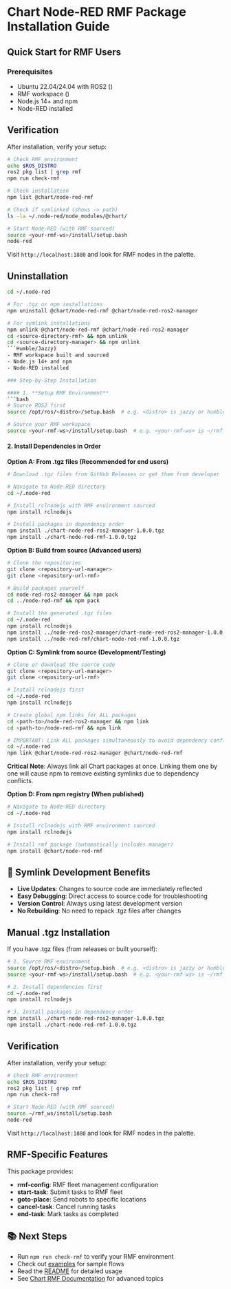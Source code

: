# Chart Node-RED RMF Package Installation Guide

## Quick Start for RMF Users

### Prerequisites
- Ubuntu 22.04/24.04 with ROS2 (<distro>)
- RMF workspace (<your-rmf-ws>)
- Node.js 14+ and npm
- Node-RED installed

## Verification

After installation, verify your setup:

```bash
# Check RMF environment
echo $ROS_DISTRO
ros2 pkg list | grep rmf
npm run check-rmf

# Check installation
npm list @chart/node-red-rmf

# Check if symlinked (shows -> path)
ls -la ~/.node-red/node_modules/@chart/

# Start Node-RED (with RMF sourced)
source <your-rmf-ws>/install/setup.bash
node-red
```

Visit `http://localhost:1880` and look for RMF nodes in the palette.

## Uninstallation
```bash
cd ~/.node-red

# For .tgz or npm installations
npm uninstall @chart/node-red-rmf @chart/node-red-ros2-manager

# For symlink installations
npm unlink @chart/node-red-rmf @chart/node-red-ros2-manager
cd <source-directory-rmf> && npm unlink
cd <source-directory-manager> && npm unlink
```Humble/Jazzy)
- RMF workspace built and sourced
- Node.js 14+ and npm
- Node-RED installed

### Step-by-Step Installation

#### 1. **Setup RMF Environment**
```bash
# Source ROS2 first
source /opt/ros/<distro>/setup.bash  # e.g. <distro> is jazzy or humble

# Source your RMF workspace
source <your-rmf-ws>/install/setup.bash  # e.g. <your-rmf-ws> is ~/rmf_ws
```

#### 2. **Install Dependencies in Order**

**Option A: From .tgz files (Recommended for end users)**
```bash
# Download .tgz files from GitHub Releases or get them from developer

# Navigate to Node-RED directory
cd ~/.node-red

# Install rclnodejs with RMF environment sourced
npm install rclnodejs

# Install packages in dependency order
npm install ./chart-node-red-ros2-manager-1.0.0.tgz
npm install ./chart-node-red-rmf-1.0.0.tgz
```

**Option B: Build from source (Advanced users)**
```bash
# Clone the repositories
git clone <repository-url-manager>
git clone <repository-url-rmf>

# Build packages yourself
cd node-red-ros2-manager && npm pack
cd ../node-red-rmf && npm pack

# Install the generated .tgz files
cd ~/.node-red
npm install rclnodejs
npm install ../node-red-ros2-manager/chart-node-red-ros2-manager-1.0.0.tgz
npm install ../node-red-rmf/chart-node-red-rmf-1.0.0.tgz
```

**Option C: Symlink from source (Development/Testing)**
```bash
# Clone or download the source code
git clone <repository-url-manager>
git clone <repository-url-rmf>

# Install rclnodejs first
cd ~/.node-red
npm install rclnodejs

# Create global npm links for ALL packages
cd <path-to>/node-red-ros2-manager && npm link
cd <path-to>/node-red-rmf && npm link

# IMPORTANT: Link ALL packages simultaneously to avoid dependency conflicts
cd ~/.node-red
npm link @chart/node-red-ros2-manager @chart/node-red-rmf
```

**Critical Note**: Always link all Chart packages at once. Linking them one by one will cause npm to remove existing symlinks due to dependency conflicts.

**Option D: From npm registry (When published)**
```bash
# Navigate to Node-RED directory
cd ~/.node-red

# Install rclnodejs with RMF environment sourced
npm install rclnodejs

# Install rmf package (automatically includes manager)
npm install @chart/node-red-rmf
```

## 🔗 Symlink Development Benefits
- **Live Updates**: Changes to source code are immediately reflected
- **Easy Debugging**: Direct access to source code for troubleshooting
- **Version Control**: Always using latest development version
- **No Rebuilding**: No need to repack .tgz files after changes

## Manual .tgz Installation

If you have .tgz files (from releases or built yourself):

```bash
# 1. Source RMF environment
source /opt/ros/<distro>/setup.bash  # e.g. <distro> is jazzy or humble
source <your-rmf-ws>/install/setup.bash  # e.g. <your-rmf-ws> is ~/rmf_ws

# 2. Install dependencies first
cd ~/.node-red
npm install rclnodejs

# 3. Install packages in dependency order
npm install ./chart-node-red-ros2-manager-1.0.0.tgz
npm install ./chart-node-red-rmf-1.0.0.tgz
```


## Verification

After installation, verify your setup:

```bash
# Check RMF environment
echo $ROS_DISTRO
ros2 pkg list | grep rmf
npm run check-rmf

# Start Node-RED (with RMF sourced)
source ~/rmf_ws/install/setup.bash
node-red
```

Visit `http://localhost:1880` and look for RMF nodes in the palette.

## RMF-Specific Features

This package provides:
- **rmf-config**: RMF fleet management configuration
- **start-task**: Submit tasks to RMF fleet
- **goto-place**: Send robots to specific locations
- **cancel-task**: Cancel running tasks
- **end-task**: Mark tasks as completed

## 📚 Next Steps

- Run `npm run check-rmf` to verify your RMF environment
- Check out [examples](./exportjson/) for sample flows
- Read the [README](./README.md) for detailed usage
- See [Chart RMF Documentation](https://chart-sg.github.io/node-red-rmf/) for advanced topics
